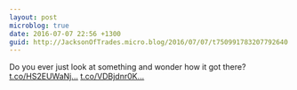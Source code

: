 ```yaml
---
layout: post
microblog: true
date: 2016-07-07 22:56 +1300
guid: http://JacksonOfTrades.micro.blog/2016/07/07/t750991783207792640.html
---
```

Do you ever just look at something and wonder how it got there? [t.co/HS2EUWaNj...](https://t.co/HS2EUWaNj9) [t.co/VDBjdnr0K...](https://t.co/VDBjdnr0KH)
